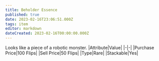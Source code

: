 ```yaml
---
title: Beholder Essence
published: true
date: 2023-02-16T23:06:51.000Z
tags: item
editor: markdown
dateCreated: 2023-02-16T00:00:00.000Z
---
```


Looks like a piece of a robotic monster.
|Attribute|Value|
|-|-|
|Purchase Price|100 Flips|
|Sell Price|50 Flips|
|Type|Rare|
|Stackable|Yes|

